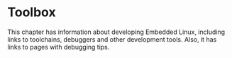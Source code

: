 
# Toolbox

This chapter has information about developing Embedded Linux, including links to toolchains, debuggers and other development tools. Also, it has links to pages with debugging tips.
